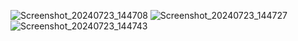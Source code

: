 ![Screenshot_20240723_144708](https://github.com/user-attachments/assets/178f9bb6-8fbf-4882-afe2-6c746fb4ab1a)
![Screenshot_20240723_144727](https://github.com/user-attachments/assets/2ae17ed9-20ae-41ae-b822-375fcd3a439c)
![Screenshot_20240723_144743](https://github.com/user-attachments/assets/475eebe6-0f3a-49b6-8c74-0cfc2d6042f0)


